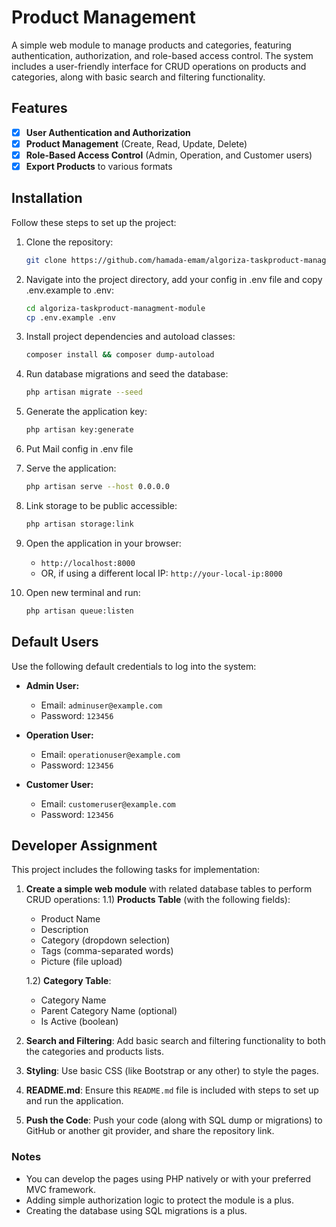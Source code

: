 # Product Management 

A simple web module to manage products and categories, featuring authentication, authorization, and role-based access control. The system includes a user-friendly interface for CRUD operations on products and categories, along with basic search and filtering functionality.

## Features

- [x] **User Authentication and Authorization**
- [x] **Product Management** (Create, Read, Update, Delete)
- [x] **Role-Based Access Control** (Admin, Operation, and Customer users)
- [x] **Export Products** to various formats

## Installation

Follow these steps to set up the project:

1. Clone the repository:
    ```bash
    git clone https://github.com/hamada-emam/algoriza-taskproduct-managment-module.git
    ```

2. Navigate into the project directory, add your config in .env file and copy .env.example to .env:
    ```bash
    cd algoriza-taskproduct-managment-module
    cp .env.example .env
    ```

3. Install project dependencies and autoload classes:
    ```bash
    composer install && composer dump-autoload
    ```

4. Run database migrations and seed the database:
    ```bash
    php artisan migrate --seed
    ```

5. Generate the application key:
    ```bash
    php artisan key:generate
    ```
6. Put Mail config in .env file

7. Serve the application:
    ```bash
    php artisan serve --host 0.0.0.0
    ```

8. Link storage to be public accessible:
    ```bash
    php artisan storage:link
    ```

9. Open the application in your browser:
    - `http://localhost:8000`
    - OR, if using a different local IP: `http://your-local-ip:8000`

10. Open new terminal and run:
    ```bash
    php artisan queue:listen
    ```

## Default Users

Use the following default credentials to log into the system:

- **Admin User:**
    - Email: `adminuser@example.com`
    - Password: `123456`

- **Operation User:**
    - Email: `operationuser@example.com`
    - Password: `123456`

- **Customer User:**
    - Email: `customeruser@example.com`
    - Password: `123456`

## Developer Assignment

This project includes the following tasks for implementation:

1. **Create a simple web module** with related database tables to perform CRUD operations:
   1.1) **Products Table** (with the following fields):
   - Product Name
   - Description
   - Category (dropdown selection)
   - Tags (comma-separated words)
   - Picture (file upload)
   
   1.2) **Category Table**:
   - Category Name
   - Parent Category Name (optional)
   - Is Active (boolean)
   
2. **Search and Filtering**: Add basic search and filtering functionality to both the categories and products lists.

3. **Styling**: Use basic CSS (like Bootstrap or any other) to style the pages.

4. **README.md**: Ensure this `README.md` file is included with steps to set up and run the application.

5. **Push the Code**: Push your code (along with SQL dump or migrations) to GitHub or another git provider, and share the repository link.

### Notes

- You can develop the pages using PHP natively or with your preferred MVC framework.
- Adding simple authorization logic to protect the module is a plus.
- Creating the database using SQL migrations is a plus.

